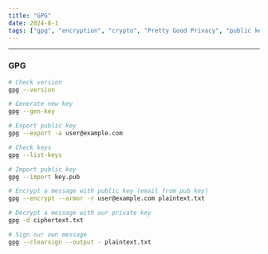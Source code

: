 ```yaml
---
title: "GPG"
date: 2024-8-1
tags: ["gpg", "encryption", "crypto", "Pretty Good Privacy", "public key", "private key"]
---
```


---
### GPG

<div>

```bash
# Check version
gpg --version
```

```bash
# Generate new key
gpg --gen-key
```

```bash
# Export public key
gpg --export -a user@example.com
```

```bash
# Check keys
gpg --list-keys
```

```bash
# Import public key
gpg --import key.pub
```

```bash
# Encrypt a message with public key (email from pub key)
gpg --encrypt --armor -r user@example.com plaintext.txt
```

```bash
# Decrypt a message with our private key
gpg -d ciphertext.txt 
```

```bash
# Sign our own message
gpg --clearsign --output - plaintext.txt
```

</div>

<br>
